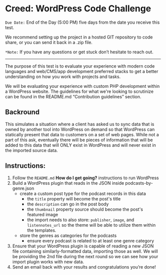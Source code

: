 # Creed: WordPress Code Challenge #

`Due Date:` End of the Day (5:00 PM) five days from the date you receive this test.

We recommend setting up the project in a hosted GIT repository to code share, or you can send it back in a .zip file.

`*Note:` If you have any questions or get stuck don’t hesitate to reach out.

---

The purpose of this test is to evaluate your experience with modern code languages and web/CMS/app development preferred stacks to get a better understanding on how you work with projects and tasks.

We will be evaluating your experience with custom PHP development within a WordPress website. The guidelines for what we're looking to scrutinize can be found in the README.md “Contribution guidelines” section.

## Backround ##

This simulates a situation where a client has asked us to sync data that is owned by another tool into WordPress on demand so that WordPress can statically present that data to customers on a set of web pages. While not a part of this ask, eventually there will be pieces of information that will be added to this data that will ONLY exist in WordPress and will never exist in the imported source data.

## Instructions: ##

1. Follow the `README.md` **How do I get going?** instructions to run WordPress
2. Build a WordPress plugin that reads in the JSON inside podcasts-by-genre.json
    * create a custom post type for the podcast records in this data
        * the `title` property will become the post's title
        * the `description` can go in the post body
        * the `thumbnail` property source should become the post's featured image
        * the import needs to also store: `publisher`, `image`, and `listennotes_url` so the theme will be able to utilize them within the templates.
    * store the genres as categories for the podcasts
        * ensure every podcast is related to at least one genre category
3. Ensure that your WordPress plugin is capable of reading a new JSON file containing similarly-formatted data, importing those as well. We will be providing the 2nd file during the next round so we can see how your import plugin works with new data.
4. Send an email back with your results and congratulations you’re done!